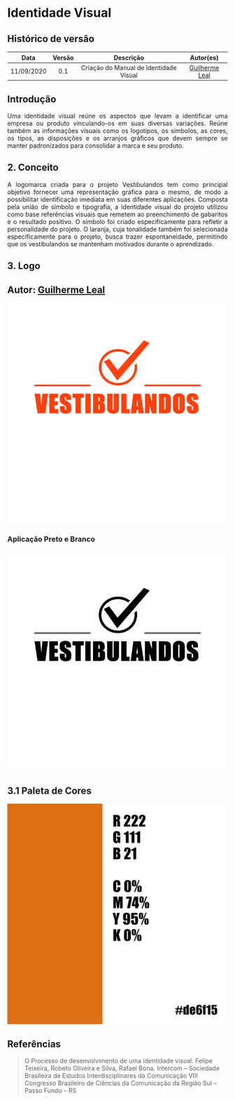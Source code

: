 # Identidade Visual

## Histórico de versão
| Data | Versão | Descrição | Autor(es) |
| :--: | :----: | :-------: | :-------: |
|11/09/2020| 0.1 | Criação do Manual de Identidade Visual| [Guilherme Leal](https://github.com/gleal17)|

## Introdução

<p align="justify">Uma identidade visual reúne os aspectos que levam a identificar uma empresa ou produto vinculando-os em suas diversas variações. Reúne também as informações visuais como os logotipos, os símbolos, as cores, os tipos, as disposições e os arranjos gráficos que devem sempre se manter padronizados para consolidar a marca e seu produto. </p>

## 2. Conceito

<p align="justify">A logomarca criada para o projeto Vestibulandos tem como principal objetivo fornecer uma representação gráfica para o mesmo, de modo a possibilitar identificação imediata em suas diferentes aplicações. 
Composta pela união de símbolo e tipografia, a identidade visual do projeto utilizou como base referências visuais que remetem ao preenchimento de gabaritos e o resultado positivo. O símbolo foi criado especificamente para refletir a personalidade do projeto. O laranja, cuja tonalidade também foi selecionada especificamente para o projeto, busca trazer espontaneidade, permitindo que os vestibulandos se mantenham motivados durante o aprendizado.</p>

## 3. Logo

## Autor: [Guilherme Leal](https://github.com/gleal17)
![Logo](../../img/idVisual/logo.jpg)

### Aplicação Preto e Branco
![Logo](../../img/idVisual/logoPB.jpg)

## 3.1 Paleta de Cores
![Logo](../../img/idVisual/COR-1.jpg)


## Referências
> O Processo de desenvolvimento de uma identidade visual. Felipe Teixeira, Robeto Oliveira e Silva, Rafael Bona. Intercom – Sociedade Brasileira de Estudos Interdisciplinares da Comunicação VIII Congresso Brasileiro de Ciências da Comunicação da Região Sul – Passo Fundo – RS 
